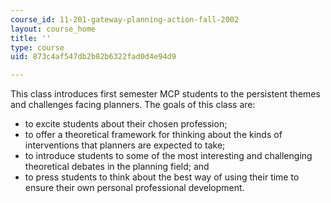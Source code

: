 ```yaml
---
course_id: 11-201-gateway-planning-action-fall-2002
layout: course_home
title: ''
type: course
uid: 873c4af547db2b82b6322fad0d4e94d9

---
```

This class introduces first semester MCP students to the persistent themes and challenges facing planners. The goals of this class are:

*   to excite students about their chosen profession;
*   to offer a theoretical framework for thinking about the kinds of interventions that planners are expected to take;
*   to introduce students to some of the most interesting and challenging theoretical debates in the planning field; and
*   to press students to think about the best way of using their time to ensure their own personal professional development.
